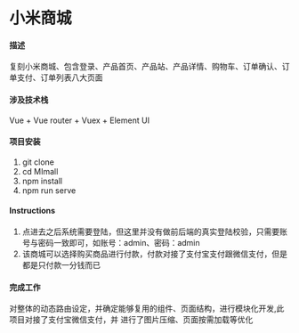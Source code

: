 # 小米商城

#### 描述
复刻小米商城、包含登录、产品首页、产品站、产品详情、购物车、订单确认、订单支付、订单列表八大页面

#### 涉及技术栈
Vue + Vue router + Vuex + Element UI
#### 项目安装
1.  git clone
2.  cd MImall
3.  npm install
4.  npm run serve

#### Instructions
1.  点进去之后系统需要登陆，但这里并没有做前后端的真实登陆校验，只需要账号与密码一致即可，如账号：admin、密码：admin
2.  该商城可以选择购买商品进行付款，付款对接了支付宝支付跟微信支付，但是都是只付款一分钱而已

#### 完成工作
对整体的动态路由设定，并确定能够复用的组件、页面结构，进行模块化开发,此项目对接了支付宝微信支付，并 进行了图片压缩、页面按需加载等优化
